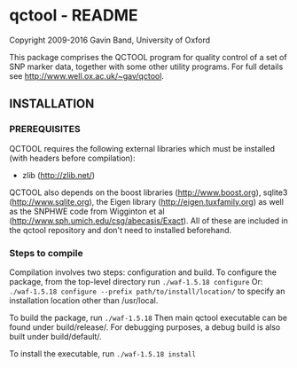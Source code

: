 # qctool - README
Copyright 2009-2016 Gavin Band, University of Oxford

This package comprises the QCTOOL program for quality control of a set of SNP marker data,
together with some other utility programs.  For full details see <http://www.well.ox.ac.uk/~gav/qctool>.

## INSTALLATION

### PREREQUISITES

QCTOOL requires the following external libraries which must be installed (with headers before compilation):

- zlib (http://zlib.net/)

QCTOOL also depends on the boost libraries (<http://www.boost.org>), sqlite3 (<http://www.sqlite.org>),
the Eigen library (<http://eigen.tuxfamily.org>) as well as the SNPHWE code from Wigginton et al
(http://www.sph.umich.edu/csg/abecasis/Exact).  All of these are included in the qctool repository and don't need
to installed beforehand.

### Steps to compile
Compilation involves two steps: configuration and build.
To configure the package, from the top-level directory run
`./waf-1.5.18 configure`
Or:
`./waf-1.5.18 configure --prefix path/to/install/location/`
to specify an installation location other than /usr/local.

To build the package, run
`./waf-1.5.18`
Then main qctool executable can be found under build/release/.  For debugging purposes, a debug build is also built under build/default/.

To install the executable, run
`./waf-1.5.18 install`


